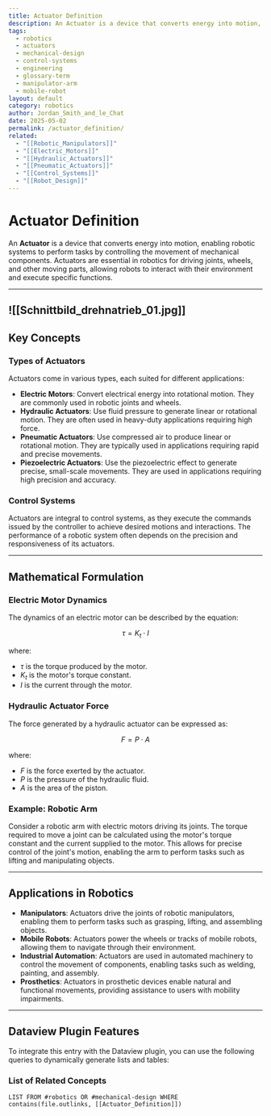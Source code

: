 ```yaml
---
title: Actuator Definition
description: An Actuator is a device that converts energy into motion, enabling robotic systems to perform tasks by controlling the movement of mechanical components.
tags:
  - robotics
  - actuators
  - mechanical-design
  - control-systems
  - engineering
  - glossary-term
  - manipulator-arm
  - mobile-robot
layout: default
category: robotics
author: Jordan_Smith_and_le_Chat
date: 2025-05-02
permalink: /actuator_definition/
related:
  - "[[Robotic_Manipulators]]"
  - "[[Electric_Motors]]"
  - "[[Hydraulic_Actuators]]"
  - "[[Pneumatic_Actuators]]"
  - "[[Control_Systems]]"
  - "[[Robot_Design]]"
---
```


# Actuator Definition

An **Actuator** is a device that converts energy into motion, enabling robotic systems to perform tasks by controlling the movement of mechanical components. Actuators are essential in robotics for driving joints, wheels, and other moving parts, allowing robots to interact with their environment and execute specific functions.

---
![[Schnittbild_drehnatrieb_01.jpg]]
---
## Key Concepts

### Types of Actuators

Actuators come in various types, each suited for different applications:
- **Electric Motors**: Convert electrical energy into rotational motion. They are commonly used in robotic joints and wheels.
- **Hydraulic Actuators**: Use fluid pressure to generate linear or rotational motion. They are often used in heavy-duty applications requiring high force.
- **Pneumatic Actuators**: Use compressed air to produce linear or rotational motion. They are typically used in applications requiring rapid and precise movements.
- **Piezoelectric Actuators**: Use the piezoelectric effect to generate precise, small-scale movements. They are used in applications requiring high precision and accuracy.

### Control Systems

Actuators are integral to control systems, as they execute the commands issued by the controller to achieve desired motions and interactions. The performance of a robotic system often depends on the precision and responsiveness of its actuators.

---

## Mathematical Formulation

### Electric Motor Dynamics

The dynamics of an electric motor can be described by the equation:

$$
\tau = K_t \cdot I
$$

where:
- $\tau$ is the torque produced by the motor.
- $K_t$ is the motor's torque constant.
- $I$ is the current through the motor.

### Hydraulic Actuator Force

The force generated by a hydraulic actuator can be expressed as:

$$
F = P \cdot A
$$

where:
- $F$ is the force exerted by the actuator.
- $P$ is the pressure of the hydraulic fluid.
- $A$ is the area of the piston.

### Example: Robotic Arm

Consider a robotic arm with electric motors driving its joints. The torque required to move a joint can be calculated using the motor's torque constant and the current supplied to the motor. This allows for precise control of the joint's motion, enabling the arm to perform tasks such as lifting and manipulating objects.

---

## Applications in Robotics

- **Manipulators**: Actuators drive the joints of robotic manipulators, enabling them to perform tasks such as grasping, lifting, and assembling objects.
- **Mobile Robots**: Actuators power the wheels or tracks of mobile robots, allowing them to navigate through their environment.
- **Industrial Automation**: Actuators are used in automated machinery to control the movement of components, enabling tasks such as welding, painting, and assembly.
- **Prosthetics**: Actuators in prosthetic devices enable natural and functional movements, providing assistance to users with mobility impairments.

---

## Dataview Plugin Features

To integrate this entry with the Dataview plugin, you can use the following queries to dynamically generate lists and tables:

### List of Related Concepts

```dataview
LIST FROM #robotics OR #mechanical-design WHERE contains(file.outlinks, [[Actuator_Definition]])
